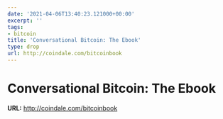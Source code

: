 ```yaml
---
date: '2021-04-06T13:40:23.121000+00:00'
excerpt: ''
tags:
- bitcoin
title: 'Conversational Bitcoin: The Ebook'
type: drop
url: http://coindale.com/bitcoinbook
---
```


# Conversational Bitcoin: The Ebook

**URL:** http://coindale.com/bitcoinbook

